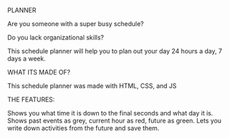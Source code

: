 PLANNER 

Are you someone with a super busy schedule?

Do you lack organizational skills?

This schedule planner will help you to plan out your day 24 hours a day, 7 days a week.

WHAT ITS MADE OF?

This schedule planner was made with HTML, CSS, and JS

THE FEATURES:

Shows you what time it is down to the final seconds and what day it is. 
Shows past events as grey, current hour as red, future as green.
Lets you write down activities from the future and save them. 
